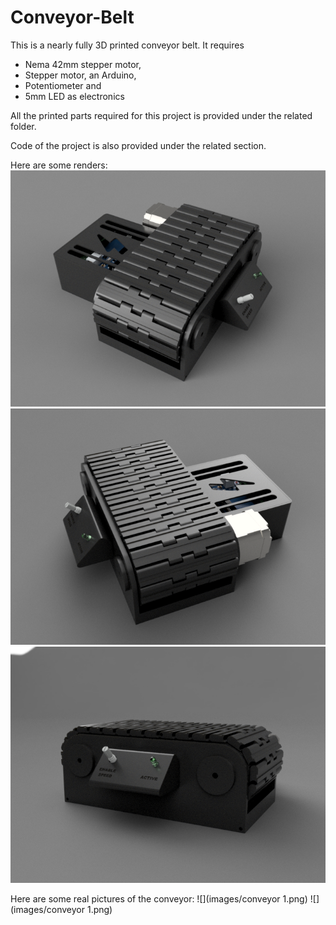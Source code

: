 # Conveyor-Belt
This is a nearly fully 3D printed conveyor belt.
It requires 
- Nema 42mm stepper motor, 
- Stepper motor, an Arduino, 
- Potentiometer and 
- 5mm LED 
as electronics

All the printed parts required for this project is provided under the related folder.

Code of the project is also provided under the related section.

Here are some renders:
![](images/conveyor1.png)
![](images/conveyor2.png)
![](images/conveyor3.png)

Here are some real pictures of the conveyor:
![](images/conveyor 1.png)
![](images/conveyor 1.png)
